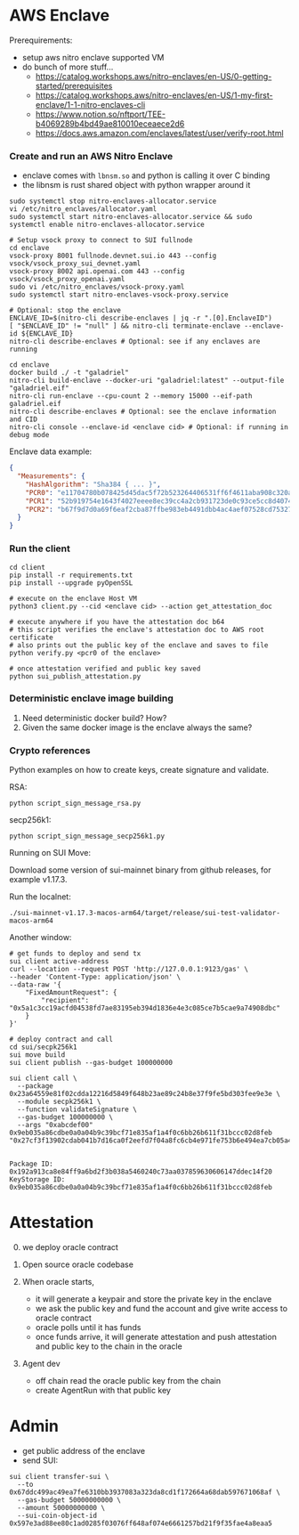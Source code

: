 # AWS Enclave

Prerequirements:
* setup aws nitro enclave supported VM
* do bunch of more stuff...
  * https://catalog.workshops.aws/nitro-enclaves/en-US/0-getting-started/prerequisites
  * https://catalog.workshops.aws/nitro-enclaves/en-US/1-my-first-enclave/1-1-nitro-enclaves-cli
  * https://www.notion.so/nftport/TEE-b4069289b4bd49ae810010eceaece2d6
  * https://docs.aws.amazon.com/enclaves/latest/user/verify-root.html

### Create and run an AWS Nitro Enclave

* enclave comes with `lbnsm.so` and python is calling it over C binding
* the libnsm is rust shared object with python wrapper around it

```shell
sudo systemctl stop nitro-enclaves-allocator.service
vi /etc/nitro_enclaves/allocator.yaml
sudo systemctl start nitro-enclaves-allocator.service && sudo systemctl enable nitro-enclaves-allocator.service

# Setup vsock proxy to connect to SUI fullnode
cd enclave
vsock-proxy 8001 fullnode.devnet.sui.io 443 --config vsock/vsock_proxy_sui_devnet.yaml
vsock-proxy 8002 api.openai.com 443 --config vsock/vsock_proxy_openai.yaml
sudo vi /etc/nitro_enclaves/vsock-proxy.yaml
sudo systemctl start nitro-enclaves-vsock-proxy.service
```

```shell
# Optional: stop the enclave
ENCLAVE_ID=$(nitro-cli describe-enclaves | jq -r ".[0].EnclaveID")
[ "$ENCLAVE_ID" != "null" ] && nitro-cli terminate-enclave --enclave-id ${ENCLAVE_ID}
nitro-cli describe-enclaves # Optional: see if any enclaves are running

cd enclave
docker build ./ -t "galadriel"
nitro-cli build-enclave --docker-uri "galadriel:latest" --output-file "galadriel.eif"
nitro-cli run-enclave --cpu-count 2 --memory 15000 --eif-path galadriel.eif
nitro-cli describe-enclaves # Optional: see the enclave information and CID
nitro-cli console --enclave-id <enclave cid> # Optional: if running in debug mode
```

Enclave data example:
```json
{
  "Measurements": {
    "HashAlgorithm": "Sha384 { ... }",
    "PCR0": "e11704780b078425d45dac5f72b523264406531ff6f4611aba908c320a20b5f2ec81404d21f6f0aef415adf2590d4129",
    "PCR1": "52b919754e1643f4027eeee8ec39cc4a2cb931723de0c93ce5cc8d407467dc4302e86490c01c0d755acfe10dbf657546",
    "PCR2": "b67f9d7d0a69f6eaf2cba87ffbe983eb4491dbb4ac4aef07528cd75327bfd8b5d5122c4f73c61c3836e57363306141cc"
  }
}
```

### Run the client

```shell
cd client
pip install -r requirements.txt
pip install --upgrade pyOpenSSL

# execute on the enclave Host VM
python3 client.py --cid <enclave cid> --action get_attestation_doc

# execute anywhere if you have the attestation doc b64
# this script verifies the enclave's attestation doc to AWS root certificate
# also prints out the public key of the enclave and saves to file
python verify.py <pcr0 of the enclave> 

# once attestation verified and public key saved
python sui_publish_attestation.py
```

### Deterministic enclave image building

1. Need deterministic docker build? How?
2. Given the same docker image is the enclave always the same?


### Crypto references

Python examples on how to create keys, create signature and validate.

RSA:
```shell
python script_sign_message_rsa.py
```

secp256k1:
```shell
python script_sign_message_secp256k1.py
```

Running on SUI Move:

Download some version of sui-mainnet binary from github releases, for example v1.17.3.

Run the localnet:
```shell
./sui-mainnet-v1.17.3-macos-arm64/target/release/sui-test-validator-macos-arm64
```

Another window:
```shell
# get funds to deploy and send tx
sui client active-address
curl --location --request POST 'http://127.0.0.1:9123/gas' \
--header 'Content-Type: application/json' \
--data-raw '{
    "FixedAmountRequest": {
        "recipient": "0x5a1c3cc19acfd04538fd7ae83195eb394d1836e4e3c085ce7b5cae9a74908dbc"
    }
}'

# deploy contract and call
cd sui/secpk256k1
sui move build
sui client publish --gas-budget 100000000

sui client call \
  --package 0x23a64559e81f02cdda12216d5849f648b23ae89c24b8e37f9fe5bd303fee9e3e \
  --module secpk256k1 \
  --function validateSignature \
  --gas-budget 100000000 \
  --args "0xabcdef00" 0x9eb035a86cdbe0a0a04b9c39bcf71e835af1a4f0c6bb26b611f31bccc02d8feb "0x27cf3f13902cdab041b7d16ca0f2eefd7f04a8fc6cb4e971fe753b6e494ea7cb05a4bedda8341dd5550c197c41af1d39b90075972fb39c15a8707aef1f09f2bf"
  
  
Package ID: 0x192a913ca8e84ff9a6bd2f3b038a5460240c73aa037859630606147ddec14f20
KeyStorage ID: 0x9eb035a86cdbe0a0a04b9c39bcf71e835af1a4f0c6bb26b611f31bccc02d8feb
```


# Attestation

0. we deploy oracle contract

1. Open source oracle codebase
2. When oracle starts, 
   * it will generate a keypair and store the private key in the enclave
   * we ask the public key and fund the account and give write access to oracle contract
   * oracle polls until it has funds
   * once funds arrive, it will generate attestation and push attestation and public key to the chain in the oracle

3. Agent dev
   * off chain read the oracle public key from the chain 
   * create AgentRun with that public key

# Admin

* get public address of the enclave
* send SUI:
```shell
sui client transfer-sui \
  --to 0x67ddc499ac49ea7fe6310bb3937083a323da8cd1f172664a68dab597671068af \
  --gas-budget 50000000000 \
  --amount 50000000000 \
  --sui-coin-object-id 0x597e3ad88ee80c1ad0285f03076ff648af074e6661257bd21f9f35fae4a8eaa5
```